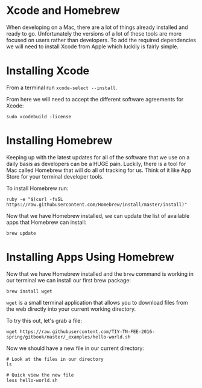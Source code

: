 # Xcode and Homebrew

When developing on a Mac, there are a lot of things already installed and ready to go.
Unfortunately the versions of a lot of these tools are more focused on users rather than developers.
To add the required dependencies we will need to install Xcode from Apple which luckily is fairly simple.

# Installing Xcode

From a terminal run `xcode-select --install`.

From here we will need to accept the different software agreements for Xcode:

```
sudo xcodebuild -license
```

# Installing Homebrew

Keeping up with the latest updates for all of the software that we use on a daily basis as developers can be a HUGE pain.
Luckily, there is a tool for Mac called Homebrew that will do all of tracking for us.
Think of it like App Store for your terminal developer tools.

To install Homebrew run:
```
ruby -e "$(curl -fsSL https://raw.githubusercontent.com/Homebrew/install/master/install)"
```

Now that we have Homebrew installed, we can update the list of available apps that Homebrew can install:

```
brew update
```

# Installing Apps Using Homebrew

Now that we have Homebrew installed and the `brew` command is working in our terminal we can install our first brew package:

```
brew install wget
```

`wget` is a small terminal application that allows you to download files from the web directly into your current working directory.

To try this out, let's grab a file:

```
wget https://raw.githubusercontent.com/TIY-TN-FEE-2016-spring/gitbook/master/_examples/hello-world.sh
```

Now we should have a new file in our current directory:

```
# Look at the files in our directory
ls

# Quick view the new file
less hello-world.sh
```
